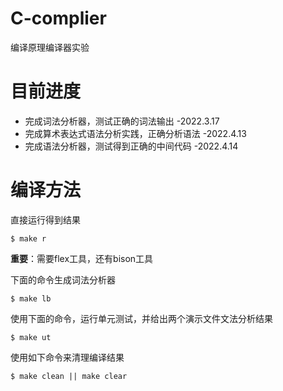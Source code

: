 # C-complier
编译原理编译器实验

# 目前进度
* 完成词法分析器，测试正确的词法输出 -2022.3.17
* 完成算术表达式语法分析实践，正确分析语法 -2022.4.13
* 完成语法分析器，测试得到正确的中间代码 -2022.4.14

# 编译方法

直接运行得到结果
```shell
$ make r
```

**重要**：需要flex工具，还有bison工具

下面的命令生成词法分析器
```shell
$ make lb
```

使用下面的命令，运行单元测试，并给出两个演示文件文法分析结果
```shell
$ make ut
```


使用如下命令来清理编译结果
```shell
$ make clean || make clear
```

